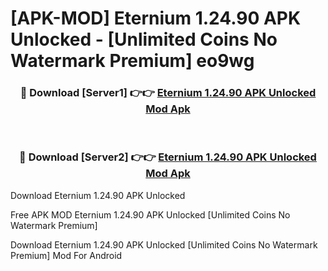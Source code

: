 # [APK-MOD] Eternium 1.24.90 APK Unlocked - [Unlimited Coins No Watermark Premium] eo9wg



<div align="center">
<h3>🔴 Download [Server1] 👉👉 <a href="https://momento.my/?title=Eternium_1.24.90_APK_Unlocked">Eternium 1.24.90 APK Unlocked Mod Apk</a></h3><br>

<h3>🔴 Download [Server2] 👉👉 <a href="https://momento.my/?title=Eternium_1.24.90_APK_Unlocked">Eternium 1.24.90 APK Unlocked Mod Apk</a></h3>
</div>



Download Eternium 1.24.90 APK Unlocked 

Free APK MOD Eternium 1.24.90 APK Unlocked [Unlimited Coins No Watermark Premium]

Download Eternium 1.24.90 APK Unlocked [Unlimited Coins No Watermark Premium] Mod For Android
